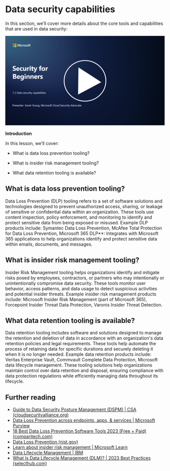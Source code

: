 # Data security capabilities

In this section, we’ll cover more details about the core tools and capabilities that are used in data security:

[![Watch the video](images/7-2_placeholder.png)](https://learn-video.azurefd.net/vod/player?id=0c9fff7c-e17c-4a14-ac3b-69b5a5786f55)

**Introduction**

In this lesson, we’ll cover:

- What is data loss prevention tooling?

- What is insider risk management tooling?

- What data retention tooling is available?

## What is data loss prevention tooling?

Data Loss Prevention (DLP) tooling refers to a set of software solutions and technologies designed to prevent unauthorized access, sharing, or leakage of sensitive or confidential data within an organization. These tools use content inspection, policy enforcement, and monitoring to identify and protect sensitive data from being exposed or misused. Example DLP products include: Symantec Data Loss Prevention, McAfee Total Protection for Data Loss Prevention, Microsoft 365 DLP**: Integrates with Microsoft 365 applications to help organizations identify and protect sensitive data within emails, documents, and messages.

## What is insider risk management tooling?

Insider Risk Management tooling helps organizations identify and mitigate risks posed by employees, contractors, or partners who may intentionally or unintentionally compromise data security. These tools monitor user behavior, access patterns, and data usage to detect suspicious activities and potential insider threats. Example insider risk management products include: Microsoft Insider Risk Management (part of Microsoft 365), Forcepoint Insider Threat Data Protection, Varonis Insider Threat Detection.

## What data retention tooling is available?

Data retention tooling includes software and solutions designed to manage the retention and deletion of data in accordance with an organization's data retention policies and legal requirements. These tools help automate the process of retaining data for specific durations and securely deleting it when it is no longer needed. Example data retention products include: Veritas Enterprise Vault, Commvault Complete Data Protection, Microsoft data lifecycle management. These tooling solutions help organizations maintain control over data retention and disposal, ensuring compliance with data protection regulations while efficiently managing data throughout its lifecycle.

## Further reading

- [Guide to Data Security Posture Management (DSPM) | CSA (cloudsecurityalliance.org)](https://cloudsecurityalliance.org/blog/2023/03/31/the-big-guide-to-data-security-posture-management-dspm/)
- [Data Loss Prevention across endpoints, apps, & services | Microsoft Purview](https://youtu.be/hvqq8L_0kgI)
- [18 Best Data Loss Prevention Software Tools 2023 (Free + Paid) (comparitech.com)](https://www.comparitech.com/data-privacy-management/data-loss-prevention-tools-software/)
- [Data Loss Prevention (nist.gov)](https://tsapps.nist.gov/publication/get_pdf.cfm?pub_id=904672)
- [Learn about insider risk management | Microsoft Learn](https://learn.microsoft.com/purview/insider-risk-management?WT.mc_id=academic-96948-sayoung)
- [Data Lifecycle Management | IBM](https://www.ibm.com/topics/data-lifecycle-management)
- [What Is Data Lifecycle Management (DLM)? | 2023 Best Practices (selecthub.com)](https://www.selecthub.com/big-data-analytics/data-lifecycle-management/)


